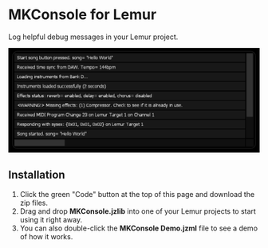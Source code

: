 # MKConsole for Lemur

Log helpful debug messages in your Lemur project. 

![App Screenshot](images/screenshot.png)

## Installation

1. Click the green "Code" button at the top of this page and download the zip files.
2. Drag and drop **MKConsole.jzlib** into one of your Lemur projects to start using it right away.
3. You can also double-click the **MKConsole Demo.jzml** file to see a demo of how it works.


